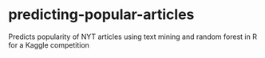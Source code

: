 # predicting-popular-articles
Predicts popularity of NYT articles using text mining and random forest in R for a Kaggle competition
